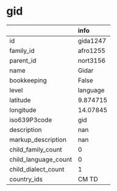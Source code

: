 # gid
|                      | info     |
|:---------------------|:---------|
| id                   | gida1247 |
| family_id            | afro1255 |
| parent_id            | nort3156 |
| name                 | Gidar    |
| bookkeeping          | False    |
| level                | language |
| latitude             | 9.874715 |
| longitude            | 14.07845 |
| iso639P3code         | gid      |
| description          | nan      |
| markup_description   | nan      |
| child_family_count   | 0        |
| child_language_count | 0        |
| child_dialect_count  | 1        |
| country_ids          | CM TD    |